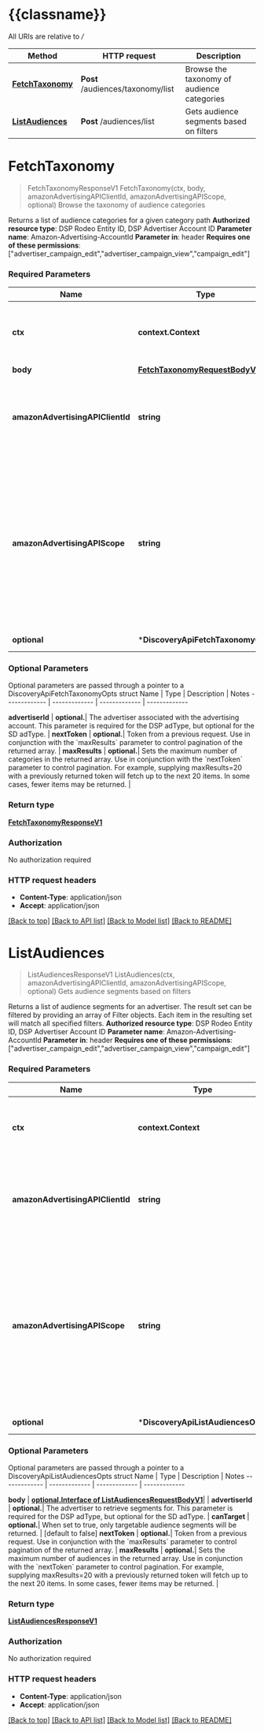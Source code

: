 # {{classname}}

All URIs are relative to */*

Method | HTTP request | Description
------------- | ------------- | -------------
[**FetchTaxonomy**](DiscoveryApi.md#FetchTaxonomy) | **Post** /audiences/taxonomy/list | Browse the taxonomy of audience categories
[**ListAudiences**](DiscoveryApi.md#ListAudiences) | **Post** /audiences/list | Gets audience segments based on filters

# **FetchTaxonomy**
> FetchTaxonomyResponseV1 FetchTaxonomy(ctx, body, amazonAdvertisingAPIClientId, amazonAdvertisingAPIScope, optional)
Browse the taxonomy of audience categories

Returns a list of audience categories for a given category path  **Authorized resource type**: DSP Rodeo Entity ID, DSP Advertiser Account ID  **Parameter name**: Amazon-Advertising-AccountId  **Parameter in**: header  **Requires one of these permissions**: [\"advertiser_campaign_edit\",\"advertiser_campaign_view\",\"campaign_edit\"]

### Required Parameters

Name | Type | Description  | Notes
------------- | ------------- | ------------- | -------------
 **ctx** | **context.Context** | context for authentication, logging, cancellation, deadlines, tracing, etc.
  **body** | [**FetchTaxonomyRequestBodyV1**](FetchTaxonomyRequestBodyV1.md)|  | 
  **amazonAdvertisingAPIClientId** | **string**| The identifier of a client associated with a \&quot;Login with Amazon\&quot; account. | 
  **amazonAdvertisingAPIScope** | **string**| The identifier of a profile associated with the advertiser account. Use &#x60;GET&#x60; method on Profiles resource to list profiles associated with the access token passed in the HTTP Authorization header. | 
 **optional** | ***DiscoveryApiFetchTaxonomyOpts** | optional parameters | nil if no parameters

### Optional Parameters
Optional parameters are passed through a pointer to a DiscoveryApiFetchTaxonomyOpts struct
Name | Type | Description  | Notes
------------- | ------------- | ------------- | -------------



 **advertiserId** | **optional.**| The advertiser associated with the advertising account. This parameter is required for the DSP adType, but optional for the SD adType. | 
 **nextToken** | **optional.**| Token from a previous request. Use in conjunction with the &#x60;maxResults&#x60; parameter to control pagination of the returned array. | 
 **maxResults** | **optional.**| Sets the maximum number of categories in the returned array. Use in conjunction with the &#x60;nextToken&#x60; parameter to control pagination. For example, supplying maxResults&#x3D;20 with a previously returned token will fetch up to the next 20 items. In some cases, fewer items may be returned. | 

### Return type

[**FetchTaxonomyResponseV1**](FetchTaxonomyResponseV1.md)

### Authorization

No authorization required

### HTTP request headers

 - **Content-Type**: application/json
 - **Accept**: application/json

[[Back to top]](#) [[Back to API list]](../README.md#documentation-for-api-endpoints) [[Back to Model list]](../README.md#documentation-for-models) [[Back to README]](../README.md)

# **ListAudiences**
> ListAudiencesResponseV1 ListAudiences(ctx, amazonAdvertisingAPIClientId, amazonAdvertisingAPIScope, optional)
Gets audience segments based on filters

Returns a list of audience segments for an advertiser. The result set can be filtered by providing an array of Filter objects. Each item in the resulting set will match all specified filters.  **Authorized resource type**: DSP Rodeo Entity ID, DSP Advertiser Account ID  **Parameter name**: Amazon-Advertising-AccountId  **Parameter in**: header  **Requires one of these permissions**: [\"advertiser_campaign_edit\",\"advertiser_campaign_view\",\"campaign_edit\"]

### Required Parameters

Name | Type | Description  | Notes
------------- | ------------- | ------------- | -------------
 **ctx** | **context.Context** | context for authentication, logging, cancellation, deadlines, tracing, etc.
  **amazonAdvertisingAPIClientId** | **string**| The identifier of a client associated with a \&quot;Login with Amazon\&quot; account. | 
  **amazonAdvertisingAPIScope** | **string**| The identifier of a profile associated with the advertiser account. Use &#x60;GET&#x60; method on Profiles resource to list profiles associated with the access token passed in the HTTP Authorization header. | 
 **optional** | ***DiscoveryApiListAudiencesOpts** | optional parameters | nil if no parameters

### Optional Parameters
Optional parameters are passed through a pointer to a DiscoveryApiListAudiencesOpts struct
Name | Type | Description  | Notes
------------- | ------------- | ------------- | -------------


 **body** | [**optional.Interface of ListAudiencesRequestBodyV1**](ListAudiencesRequestBodyV1.md)|  | 
 **advertiserId** | **optional.**| The advertiser to retrieve segments for. This parameter is required for the DSP adType, but optional for the SD adType. | 
 **canTarget** | **optional.**| When set to true, only targetable audience segments will be returned. | [default to false]
 **nextToken** | **optional.**| Token from a previous request. Use in conjunction with the &#x60;maxResults&#x60; parameter to control pagination of the returned array. | 
 **maxResults** | **optional.**| Sets the maximum number of audiences in the returned array. Use in conjunction with the &#x60;nextToken&#x60; parameter to control pagination. For example, supplying maxResults&#x3D;20 with a previously returned token will fetch up to the next 20 items. In some cases, fewer items may be returned. | 

### Return type

[**ListAudiencesResponseV1**](ListAudiencesResponseV1.md)

### Authorization

No authorization required

### HTTP request headers

 - **Content-Type**: application/json
 - **Accept**: application/json

[[Back to top]](#) [[Back to API list]](../README.md#documentation-for-api-endpoints) [[Back to Model list]](../README.md#documentation-for-models) [[Back to README]](../README.md)

